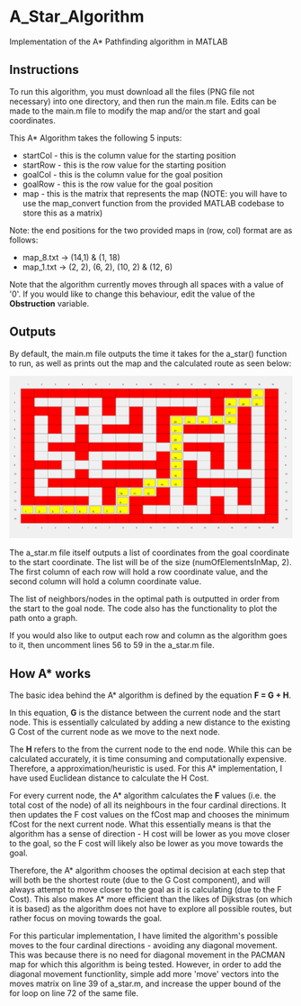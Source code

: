 # A_Star_Algorithm
Implementation of the A* Pathfinding algorithm in MATLAB

## Instructions

To run this algorithm, you must download all the files (PNG file not necessary) into one directory, and then run the main.m file. Edits can be made to the main.m file to modify the map and/or the start and goal coordinates. 

This A* Algorithm takes the following 5 inputs:
- startCol - this is the column value for the starting position
- startRow - this is the row value for the starting position
- goalCol - this is the column value for the goal position
- goalRow - this is the row value for the goal position
- map - this is the matrix that represents the map (NOTE: you will have to use the map_convert function from the provided MATLAB codebase to store this as a matrix)

Note: the end positions for the two provided maps in (row, col) format are as follows:
- map_8.txt -> (14,1) & (1, 18)
- map_1.txt -> (2, 2), (6, 2), (10, 2) & (12, 6)

Note that the algorithm currently moves through all spaces with a value of '0'. If you would like to change this behaviour, edit the value of the **Obstruction** variable.

## Outputs

By default, the main.m file outputs the time it takes for the a_star() function to run, as well as prints out the map and the calculated route as seen below:

![](map8Sol.png)

The a_star.m file itself outputs a list of coordinates from the goal coordinate to the start coordinate. The list will be of the size (numOfElementsInMap, 2). The first column of each row will hold a row coordinate value, and the second column will hold a column coordinate value.

The list of neighbors/nodes in the optimal path is outputted in order from the start to the goal node. The code also has the functionality to plot the path onto a graph.

If you would also like to output each row and column as the algorithm goes to it, then uncomment lines 56 to 59 in the a_star.m file.

## How A* works

The basic idea behind the A* algorithm is defined by the equation **F = G + H**. 

In this equation, **G** is the distance between the current node and the start node. This is essentially calculated by adding a new distance to the existing G Cost of the current node as we move to the next node.

The **H** refers to the from the current node to the end node. While this can be calculated accurately, it is time consuming and computationally expensive. Therefore, a approximation/heuristic is used. For this A* implementation, I have used Euclidean distance to calculate the H Cost.

For every current node, the A* algorithm calculates the **F** values (i.e. the total cost of the node) of all its neighbours in the four cardinal directions. It then updates the F cost values on the fCost map and chooses the minimum fCost for the next current node. What this essentially means is that the algorithm has a sense of direction - H cost will be lower as you move closer to the goal, so the F cost will likely also be lower as you move towards the goal.

Therefore, the A* algorithm chooses the optimal decision at each step that will both be the shortest route (due to the G Cost component), and will always attempt to move closer to the goal as it is calculating (due to the F Cost). This also makes A* more efficient than the likes of Dijkstras (on which it is based) as the algorithm does not have to explore all possible routes, but rather focus on moving towards the goal.

For this particular implementation, I have limited the algorithm's possible moves to the four cardinal directions - avoiding any diagonal movement. This was because there is no need for diagonal movement in the PACMAN map for which this algorithm is being tested. However, in order to add the diagonal movement functionlity, simple add more 'move' vectors into the moves matrix on line 39 of a_star.m, and increase the upper bound of the for loop on line 72 of the same file.
